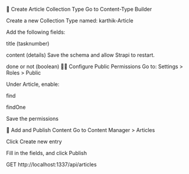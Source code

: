 🧱 Create Article Collection Type
Go to Content-Type Builder

Create a new Collection Type named: karthik-Article

Add the following fields:

title (tasknumber)

content (details)
Save the schema and allow Strapi to restart.

done or not (boolean)
🧑‍🔧 Configure Public Permissions
Go to: Settings > Roles > Public

Under Article, enable:

find

findOne

Save the permissions

📝 Add and Publish Content
Go to Content Manager > Articles

Click Create new entry

Fill in the fields, and click Publish



GET http://localhost:1337/api/articles

